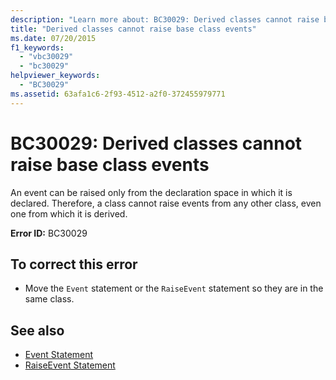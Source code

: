 ```yaml
---
description: "Learn more about: BC30029: Derived classes cannot raise base class events"
title: "Derived classes cannot raise base class events"
ms.date: 07/20/2015
f1_keywords:
  - "vbc30029"
  - "bc30029"
helpviewer_keywords:
  - "BC30029"
ms.assetid: 63afa1c6-2f93-4512-a2f0-372455979771
---
```

# BC30029: Derived classes cannot raise base class events

An event can be raised only from the declaration space in which it is declared. Therefore, a class cannot raise events from any other class, even one from which it is derived.

 **Error ID:** BC30029

## To correct this error

- Move the `Event` statement or the `RaiseEvent` statement so they are in the same class.

## See also

- [Event Statement](../statements/event-statement.md)
- [RaiseEvent Statement](../statements/raiseevent-statement.md)
